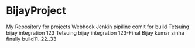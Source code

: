 # BijayProject
My Repository for projects 
Webhook Jenkin pipiline comit for build
Tetsuing bijay integration 123
Tetsuing bijay integration 123-Final
Bijay kumar sinha finally build11..22..33
